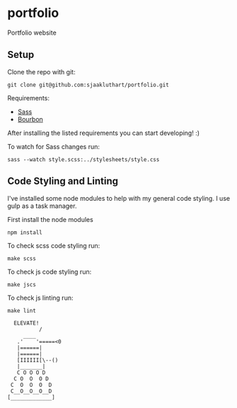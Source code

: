 # portfolio
Portfolio website

## Setup

Clone the repo with git:
```
git clone git@github.com:sjaakluthart/portfolio.git
```

Requirements:
* [Sass](http://sass-lang.com/)
* [Bourbon](http://bourbon.io/)

After installing the listed requirements you can start developing! :)

To watch for Sass changes run:
```
sass --watch style.scss:../stylesheets/style.css
```

## Code Styling and Linting

I've installed some node modules to help with my general code styling. I use gulp as a task manager.

First install the node modules
```
npm install
```

To check scss code styling run:
```
make scss
```

To check js code styling run:
```
make jscs
```

To check js linting run:
```
make lint
```


```
  ELEVATE!
          /
     ____
   .'    '=====<0
   |======|
   |======|
   [IIIIII[\--()
   |_______|
   C O O O D
  C O  O  O D
 C  O  O  O  D
 C__O__O__O__D
[_____________]
```
